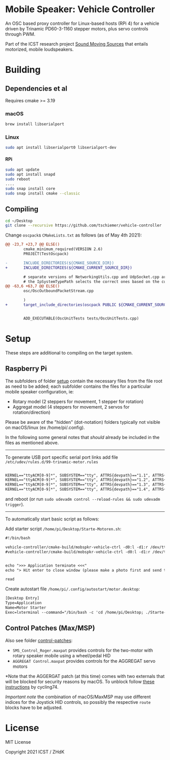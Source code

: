 # Mobile Speaker: Vehicle Controller

An OSC based proxy controller for Linux-based hosts (RPi 4) for a vehicle driven by Trinamic PD60-3-1160 stepper motors,
plus servo controls through PWM.

Part of the ICST research project [Sound Moving Sources](https://www.zhdk.ch/forschungsprojekt/sound-moving-sources-577831) that
entails motorized, mobile loudspeakers.

# Building

## Dependencies et al

Requires cmake >= 3.19

### macOS

```bash
brew install libserialport
```

### Linux

```bash
sudo apt install libserialport0 libserialport-dev
```


#### RPi

```bash
sudo apt update
sudo apt install snapd
sudo reboot
....
sudo snap install core
sudo snap install cmake --classic
```



## Compiling

```bash
cd ~/Desktop
git clone --recursive https://github.com/tschiemer/vehicle-controller
```

Change `oscpack`s `CMakeLists.txt` as follows (as of May 4th 2021):

```diff
@@ -23,7 +23,7 @@ ELSE()
        cmake_minimum_required(VERSION 2.6)
        PROJECT(TestOscpack)

-       INCLUDE_DIRECTORIES(${CMAKE_SOURCE_DIR})
+       INCLUDE_DIRECTORIES(${CMAKE_CURRENT_SOURCE_DIR})

        # separate versions of NetworkingUtils.cpp and UdpSocket.cpp are provided for Win32 and POSIX
        # the IpSystemTypePath selects the correct ones based on the current platform
@@ -63,6 +63,7 @@ ELSE()
        osc/OscOutboundPacketStream.cpp

        )
+       target_include_directories(oscpack PUBLIC ${CMAKE_CURRENT_SOURCE_DIR})


        ADD_EXECUTABLE(OscUnitTests tests/OscUnitTests.cpp)
```

# Setup

These steps are additional to compiling on the target system.

## Raspberry Pi

The subfolders of folder [setup](setup) contain the necessary files from the file root as need to be added; each subfolder contains the files for a particular mobile speaker configuration, ie:
- Rotary model (2 steppers for movement, 1 stepper for rotation)
- Aggregat model (4 steppers for movement, 2 servos for rotation/direction)

Please be aware of the "hidden" (dot-notation) folders typically not visible on macOS/linux (ex /home/pi/.config).

In the following some general notes that *should* already be included in the files as mentioned above.

---

To generate USB port specific serial port links add file `/etc/udev/rules.d/99-trinamic-motor.rules`
```txt

KERNEL=="ttyACM[0-9]*", SUBSYSTEM=="tty", ATTRS{devpath}=="1.1", ATTRS{idVendor}=="2a3c", ATTRS{idProduct}=="0100", SYMLINK="ttyMotor1"
KERNEL=="ttyACM[0-9]*", SUBSYSTEM=="tty", ATTRS{devpath}=="1.2", ATTRS{idVendor}=="2a3c", ATTRS{idProduct}=="0100", SYMLINK="ttyMotor2"
KERNEL=="ttyACM[0-9]*", SUBSYSTEM=="tty", ATTRS{devpath}=="1.3", ATTRS{idVendor}=="2a3c", ATTRS{idProduct}=="0100", SYMLINK="ttyMotor3"
KERNEL=="ttyACM[0-9]*", SUBSYSTEM=="tty", ATTRS{devpath}=="1.4", ATTRS{idVendor}=="2a3c", ATTRS{idProduct}=="0100", SYMLINK="ttyMotor4"
```
and reboot (or run `sudo udevadm control --reload-rules && sudo udevadm trigger`).

---
To automatically start basic script as follows:

Add starter script `/home/pi/Desktop/Starte-Motoren.sh`:
```txt
#!/bin/bash

vehicle-controller/cmake-build/mobspkr-vehicle-ctrl -d0:l -d1:r /dev/ttyMotor1 /dev/ttyMotor2
#vehicle-controller/cmake-build/mobspkr-vehicle-ctrl -d0:l -d1:r /dev/ttyACM0 /dev/ttyACM1


echo ">>> Application terminate <<<"
echo "> Hit enter to close window (please make a photo first and send to philip) <"

read
```

Create autostart file `/home/pi/.config/autostart/motor.desktop`:
```txt
[Desktop Entry]
Type=Application
Name=Motor Starter
Exec=lxterminal --command="/bin/bash -c 'cd /home/pi/Desktop; ./Starte-Motoren.sh; /bin/bash'"
```

## Control Patches (Max/MSP)

Also see folder [control-patches](control-patches):

- `SMS_Control_Roger.maxpat` provides controls for the two-motor with rotary speaker mobile using a wheel/pedal HID
- `AGGREGAT Control.maxpat` provides controls for the AGGREGAT servo motors

*Note that the AGGERGAT patch (at this time) comes with two externals that will be blocked for security reasons by macOS. To unblock follow [these instructions](https://cycling74.com/articles/using-unsigned-max-externals-on-mac-os-10-15-catalina) by cycling74.

*Important note* the combination of macOS/MaxMSP may use different indices for the Joystick HID controls, so possibly the respective `route` blocks have to be adjusted.

# License

MIT License

Copyright 2021 ICST / ZHdK
